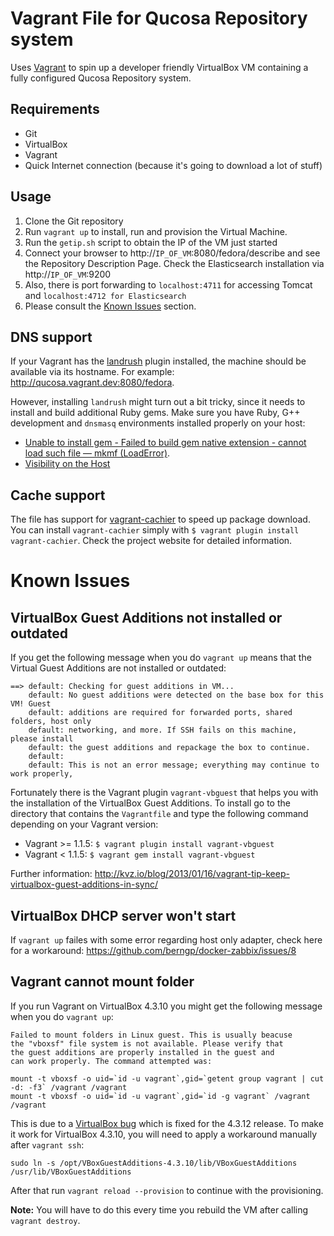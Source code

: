 # Vagrant File for Qucosa Repository system

Uses [Vagrant](https://www.vagrantup.com/) to spin up a developer friendly
VirtualBox VM containing a fully configured Qucosa Repository system.

## Requirements

- Git
- VirtualBox
- Vagrant
- Quick Internet connection (because it's going to download a lot of stuff)

## Usage

1. Clone the Git repository
2. Run `vagrant up` to install, run and provision the Virtual Machine.
3. Run the `getip.sh` script to obtain the IP of the VM just started
4. Connect your browser to http://`IP_OF_VM`:8080/fedora/describe and see the
   Repository Description Page.
   Check the Elasticsearch installation via http://`IP_OF_VM`:9200
5. Also, there is port forwarding to `localhost:4711` for accessing Tomcat and
   `localhost:4712 for Elasticsearch`
6. Please consult the [Known Issues](#known-issues) section.

## DNS support

If your Vagrant has the [landrush](https://github.com/phinze/landrush) plugin installed, the machine should be available via its hostname. For example: http://qucosa.vagrant.dev:8080/fedora.

However, installing `landrush` might turn out a bit tricky, since it needs to install and build additional Ruby gems. Make sure you have Ruby, G++ development and `dnsmasq` environments installed properly on your host:

- [Unable to install gem - Failed to build gem native extension - cannot load such file — mkmf (LoadError)](http://stackoverflow.com/questions/13767725/unable-to-install-gem-failed-to-build-gem-native-extension-cannot-load-such).
- [Visibility on the Host](https://github.com/phinze/landrush#visibility-on-the-host)

## Cache support

The file has support for [vagrant-cachier](https://github.com/fgrehm/vagrant-cachier) to speed up package download. You can install `vagrant-cachier` simply with ```$ vagrant plugin install vagrant-cachier```. Check the project website for detailed information.

# Known Issues

## VirtualBox Guest Additions not installed or outdated

If you get the following message when you do ```vagrant up``` means that the Virtual Guest Additions are not installed or outdated:

```
==> default: Checking for guest additions in VM...
    default: No guest additions were detected on the base box for this VM! Guest
    default: additions are required for forwarded ports, shared folders, host only
    default: networking, and more. If SSH fails on this machine, please install
    default: the guest additions and repackage the box to continue.
    default: 
    default: This is not an error message; everything may continue to work properly,
```
Fortunately there is the Vagrant plugin ```vagrant-vbguest``` that helps you with the installation of the VirtualBox Guest Additions. To install go to the directory that contains the ```Vagrantfile``` and type the following command depending on your Vagrant version:

- Vagrant >= 1.1.5: ```$ vagrant plugin install vagrant-vbguest```
- Vagrant < 1.1.5: ```$ vagrant gem install vagrant-vbguest```

Further information: http://kvz.io/blog/2013/01/16/vagrant-tip-keep-virtualbox-guest-additions-in-sync/

## VirtualBox DHCP server won't start
If `vagrant up` failes with some error regarding host only adapter, check here for
a workaround: https://github.com/berngp/docker-zabbix/issues/8

## Vagrant cannot mount folder

If you run Vagrant on VirtualBox 4.3.10 you might get the following message when you do ```vagrant up```:

```
Failed to mount folders in Linux guest. This is usually beacuse
the "vboxsf" file system is not available. Please verify that
the guest additions are properly installed in the guest and
can work properly. The command attempted was:

mount -t vboxsf -o uid=`id -u vagrant`,gid=`getent group vagrant | cut -d: -f3` /vagrant /vagrant
mount -t vboxsf -o uid=`id -u vagrant`,gid=`id -g vagrant` /vagrant /vagrant
```

This is due to a [VirtualBox bug](https://www.virtualbox.org/ticket/12879) which is fixed for the 4.3.12 release. To make it work for VirtualBox 4.3.10, you will need to apply a workaround manually after ```vagrant ssh```:

```
sudo ln -s /opt/VBoxGuestAdditions-4.3.10/lib/VBoxGuestAdditions /usr/lib/VBoxGuestAdditions
```

After that run ```vagrant reload --provision``` to continue with the provisioning.

**Note:** You will have to do this every time you rebuild the VM after calling ```vagrant destroy```.

